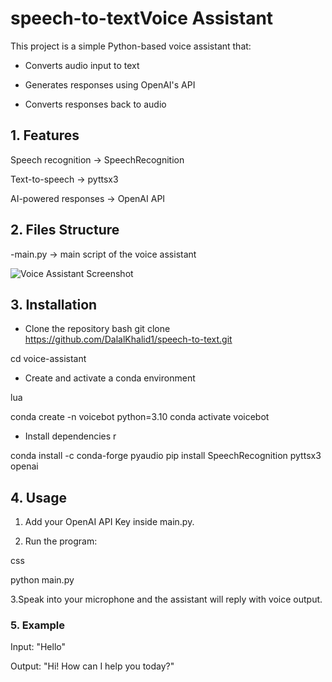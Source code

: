 # speech-to-textVoice Assistant
This project is a simple Python-based voice assistant that:

- Converts audio input to text

- Generates responses using OpenAI's API

- Converts responses back to audio

## 1. Features
Speech recognition → SpeechRecognition

Text-to-speech → pyttsx3

AI-powered responses → OpenAI API 

## 2. Files Structure
-main.py → main script of the voice assistant

![Voice Assistant Screenshot](Screenshot_1.png.png)

## 3. Installation
- Clone the repository
bash
git clone https://github.com/DalalKhalid1/speech-to-text.git

cd voice-assistant

- Create and activate a conda environment

lua

conda create -n voicebot python=3.10
conda activate voicebot

- Install dependencies
r

conda install -c conda-forge pyaudio
pip install SpeechRecognition pyttsx3 openai

## 4. Usage
1. Add your OpenAI API Key inside main.py.

2. Run the program:

css

python main.py

3.Speak into your microphone and the assistant will reply with voice output.

### 5. Example
Input: "Hello"

Output: "Hi! How can I help you today?"

